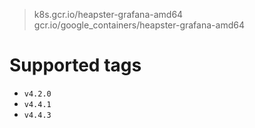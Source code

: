 > k8s.gcr.io/heapster-grafana-amd64
> gcr.io/google_containers/heapster-grafana-amd64

# Supported tags
- `v4.2.0`
- `v4.4.1`
- `v4.4.3`